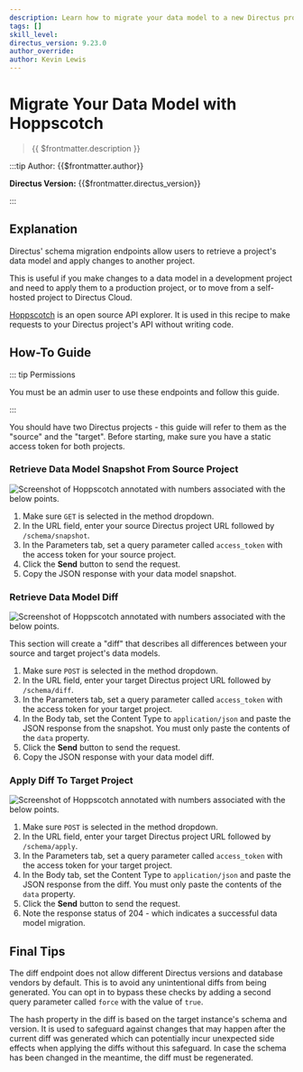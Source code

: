 ```yaml
---
description: Learn how to migrate your data model to a new Directus project using Hoppscotch.
tags: []
skill_level:
directus_version: 9.23.0
author_override:
author: Kevin Lewis
---
```


# Migrate Your Data Model with Hoppscotch

> {{ $frontmatter.description }}

:::tip Author: {{$frontmatter.author}}

**Directus Version:** {{$frontmatter.directus_version}}

:::

## Explanation

Directus' schema migration endpoints allow users to retrieve a project's data model and apply changes to another
project.

This is useful if you make changes to a data model in a development project and need to apply them to a production
project, or to move from a self-hosted project to Directus Cloud.

[Hoppscotch](https://hoppscotch.io/) is an open source API explorer. It is used in this recipe to make requests to your
Directus project's API without writing code.

## How-To Guide

::: tip Permissions

You must be an admin user to use these endpoints and follow this guide.

:::

You should have two Directus projects - this guide will refer to them as the "source" and the "target". Before starting,
make sure you have a static access token for both projects.

### Retrieve Data Model Snapshot From Source Project

![Screenshot of Hoppscotch annotated with numbers associated with the below points.](https://cdn.directus.io/docs/v9/cookbook/migration-hoppscotch/snapshot.webp)

1. Make sure `GET` is selected in the method dropdown.
2. In the URL field, enter your source Directus project URL followed by `/schema/snapshot`.
3. In the Parameters tab, set a query parameter called `access_token` with the access token for your source project.
4. Click the **Send** button to send the request.
5. Copy the JSON response with your data model snapshot.

### Retrieve Data Model Diff

![Screenshot of Hoppscotch annotated with numbers associated with the below points.](https://cdn.directus.io/docs/v9/cookbook/migration-hoppscotch/diff.webp)

This section will create a "diff" that describes all differences between your source and target project's data models.

1. Make sure `POST` is selected in the method dropdown.
2. In the URL field, enter your target Directus project URL followed by `/schema/diff`.
3. In the Parameters tab, set a query parameter called `access_token` with the access token for your target project.
4. In the Body tab, set the Content Type to `application/json` and paste the JSON response from the snapshot. You must
   only paste the contents of the `data` property.
5. Click the **Send** button to send the request.
6. Copy the JSON response with your data model diff.

### Apply Diff To Target Project

![Screenshot of Hoppscotch annotated with numbers associated with the below points.](https://cdn.directus.io/docs/v9/cookbook/migration-hoppscotch/apply.webp)

1. Make sure `POST` is selected in the method dropdown.
2. In the URL field, enter your target Directus project URL followed by `/schema/apply`.
3. In the Parameters tab, set a query parameter called `access_token` with the access token for your target project.
4. In the Body tab, set the Content Type to `application/json` and paste the JSON response from the diff. You must only
   paste the contents of the `data` property.
5. Click the **Send** button to send the request.
6. Note the response status of 204 - which indicates a successful data model migration.

## Final Tips

The diff endpoint does not allow different Directus versions and database vendors by default. This is to avoid any
unintentional diffs from being generated. You can opt in to bypass these checks by adding a second query parameter
called `force` with the value of `true`.

The hash property in the diff is based on the target instance's schema and version. It is used to safeguard against
changes that may happen after the current diff was generated which can potentially incur unexpected side effects when
applying the diffs without this safeguard. In case the schema has been changed in the meantime, the diff must be
regenerated.
